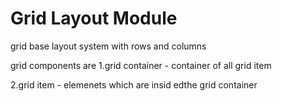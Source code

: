 # Grid Layout Module

grid base layout system with rows and columns

grid components are 
1.grid container - container of all grid item 

2.grid item - elemenets which are insid edthe grid container



